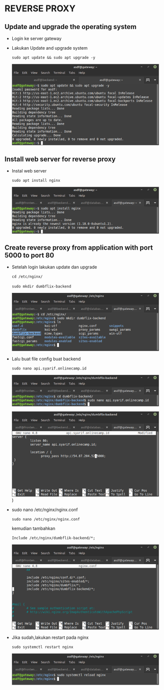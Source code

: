 # REVERSE PROXY

## Update and upgrade the operating system

-   Login ke server gateway

-   Lakukan Update and upgrade system

        sudo apt update && sudo apt upgrade -y

    ![gambar 1](assets/1updategrade.png)

## Install web server for reverse proxy

-   Instal web server

        sudo apt install nginx

    ![gambar 2](assets/2.png)

## Create reverse proxy from application with port 5000 to port 80

-   Setelah login lakukan update dan upgrade

        cd /etc/nginx/

        sudo mkdir dumbflix-backend

    ![gambar 3](assets/3bikinfolder.png)

-   Lalu buat file config buat backend

        sudo nano api.syarif.onlinecamp.id

    ![gambar 4](assets/4buatfileconfig.png)

    ![gambar 5](assets/5isiconfig.png))

-   sudo nano /etc/nginx/nginx.conf

        sudo nano /etc/nginx/nginx.conf

    kemudian tambahkan

        Include /etc/nginx/dumbflik-backend/*;

    ![gambar 6](assets/7isiinclude.png)

-   Jika sudah,lakukan restart pada nginx

        sudo systemctl restart nginx

    ![gambar 7](assets/8restart.png)
